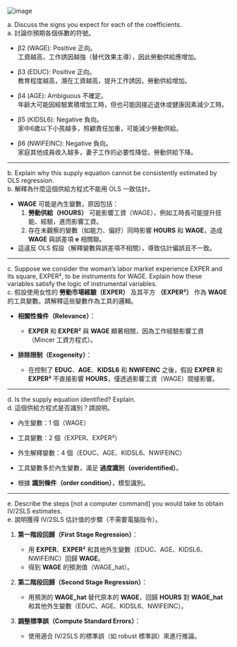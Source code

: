![image](https://github.com/user-attachments/assets/ad6f87c4-1fba-486b-8069-be75365ec6a6)



a. Discuss the signs you expect for each of the coefficients.  
a. 討論你預期各個係數的符號。

- β2 (WAGE): Positive 正向。  
  工資越高，工作誘因越強（替代效果主導），因此勞動供給應增加。

- β3 (EDUC): Positive 正向。  
  教育程度越高，潛在工資越高，提升工作誘因，勞動供給增加。

- β4 (AGE): Ambiguous 不確定。  
  年齡大可能因經驗累積增加工時，但也可能因接近退休或健康因素減少工時。

- β5 (KIDSL6): Negative 負向。  
  家中6歲以下小孩越多，照顧責任加重，可能減少勞動供給。

- β6 (NWIFEINC): Negative 負向。  
  家庭其他成員收入越多，妻子工作的必要性降低，勞動供給下降。

---

b. Explain why this supply equation cannot be consistently estimated by OLS regression.  
b. 解釋為什麼這個供給方程式不能用 OLS 一致估計。

- **WAGE** 可能是內生變數，原因包括：
  1. **勞動供給（HOURS）** 可能影響工資（WAGE），例如工時長可能提升技能、經驗，進而影響工資。
  2. 存在未觀察的變數（如能力、偏好）同時影響 **HOURS** 和 **WAGE**，造成 **WAGE** 與誤差項 **e** 相關聯。
- 這違反 OLS 假設（解釋變數與誤差項不相關），導致估計偏誤且不一致。

---

c. Suppose we consider the woman’s labor market experience EXPER and its square, EXPER², to be instruments for WAGE. Explain how these variables satisfy the logic of instrumental variables.  
c. 假設使用女性的 **勞動市場經驗（EXPER）** 及其平方 **（EXPER²）** 作為 **WAGE** 的工具變數。請解釋這些變數作為工具的邏輯。

- **相關性條件（Relevance）**：  
  - **EXPER** 和 **EXPER²** 與 **WAGE** 顯著相關，因為工作經驗影響工資（Mincer 工資方程式）。

- **排除限制（Exogeneity）**：  
  - 在控制了 **EDUC**、**AGE**、**KIDSL6** 和 **NWIFEINC** 之後，假設 **EXPER** 和 **EXPER²** 不直接影響 **HOURS**，僅透過影響工資（WAGE）間接影響。

---

d. Is the supply equation identified? Explain.  
d. 這個供給方程式是否識別？請說明。

- 內生變數：1 個（WAGE）  
- 工具變數：2 個（EXPER、EXPER²）  
- 外生解釋變數：4 個（EDUC、AGE、KIDSL6、NWIFEINC）

- 工具變數多於內生變數，滿足 **過度識別（overidentified）**。  
- 根據 **識別條件（order condition）**，模型識別。

---

e. Describe the steps [not a computer command] you would take to obtain IV/2SLS estimates.  
e. 說明獲得 IV/2SLS 估計值的步驟（不需要電腦指令）。

1. **第一階段回歸（First Stage Regression）**：
   - 用 **EXPER**、**EXPER²** 和其他外生變數（EDUC、AGE、KIDSL6、NWIFEINC）回歸 **WAGE**。
   - 得到 **WAGE** 的預測值（WAGE_hat）。

2. **第二階段回歸（Second Stage Regression）**：
   - 用預測的 **WAGE_hat** 替代原本的 **WAGE**，回歸 **HOURS** 對 **WAGE_hat** 和其他外生變數（EDUC、AGE、KIDSL6、NWIFEINC）。

3. **調整標準誤（Compute Standard Errors）**：
   - 使用適合 IV/2SLS 的標準誤（如 robust 標準誤）來進行推論。

